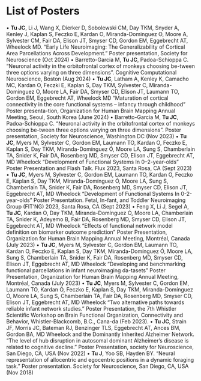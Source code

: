 # List of Posters

•	**Tu JC**, Li J, Wang X, Dierker D, Sobolewski CM, Day TKM, Snyder A, Kenley J, Kaplan S, Feczko E, Kardan O, Miranda-Dominguez O, Moore A, Sylvester CM, Fair DA, Elison JT, Smyser CD, Gordon EM, Eggebrecht AT, Wheelock MD. “Early Life Neuroimaging: The Generalizability of Cortical Area Parcellations Across Development.” Poster presentation, Society for Neuroscience (Oct 2024)
•	Barretto-Garcia M, **Tu JC**, Padoa-Schioppa C. “Neuronal activity in the orbitofrontal cortex of monkeys choosing be-tween three options varying on three dimensions”. Cognitive Computational Neuroscience, Boston (Aug 2024)
•	**Tu JC**, Latham A, Kenley K, Camacho MC, Kardan O, Feczki E, Kaplan S, Day TKM, Sylvester C, Miranda- Domínguez O, Moore LA, Fair DA, Smyser CD, Elison JT, Laumann TO, Gordon EM, Eggebrecht AT, Wheelock MD “Maturation of cortical connectivity in the core functional systems – infancy through childhood” Poster presenta-tion, Organization for Human Brain Mapping Annual Meeting, Seoul, South Korea (June 2024)
•	Barretto-Garcia M, **Tu JC**, Padoa-Schioppa C. “Neuronal activity in the orbitofrontal cortex of monkeys choosing be-tween three options varying on three dimensions”. Poster presentation, Society for Neuroscience, Washington DC (Nov 2023)
•	**Tu JC**, Myers M, Sylvester C, Gordon EM, Laumann TO, Kardan O, Feczko E, Kaplan S, Day TKM, Miranda-Domínguez Ó, Moore LA, Sung S, Chamberlain TA, Snider K, Fair DA, Rosenberg MD, Smyser CD, Elison JT, Eggebrecht AT, MD Wheelock “Development of Functional Systems In 0–2-year-olds” Poster Presentation and Flash Talk. Flux 2023, Santa Rosa, CA (Sept 2023) 
•	**Tu JC**, Myers M, Sylvester C, Gordon EM, Laumann TO, Kardan O, Feczko E, Kaplan S, Day TKM, Miranda-Domínguez Ó, Moore LA, Sung S, Chamberlain TA, Snider K, Fair DA, Rosenberg MD, Smyser CD, Elison JT, Eggebrecht AT, MD Wheelock “Development of Functional Systems In 0-2-year-olds” Poster Presentation. Fetal, In-fant, and Toddler Neuroimaging Group (FIT’NG) 2023, Santa Rosa, CA (Sept 2023)
•	Feng X, Li J, Segel A, **Tu JC**, Kardan O, Day TKM, Miranda-Domínguez Ó, Moore LA, Chamberlain TA, Snider K, Adeyemo B, Fair DA, Rosenberg MD, Smyser CD, Elison JT, Eggebrecht AT, MD Wheelock “Effects of functional network model definition on biomarker outcome prediction” Poster Presentation, Organization for Human Brain Mapping Annual Meeting, Montréal, Canada (July 2023)
•	**Tu JC**, Myers M, Sylvester C, Gordon EM, Laumann TO, Kardan O, Feczko E, Kaplan S, Day TKM, Miranda-Domínguez Ó, Moore LA, Sung S, Chamberlain TA, Snider K, Fair DA, Rosenberg MD, Smyser CD, Elison JT, Eggebrecht AT, MD Wheelock “Developing and benchmarking functional parcellations in infant neuroimaging da-tasets” Poster Presentation, Organization for Human Brain Mapping Annual Meeting, Montréal, Canada (July 2023)
•	**Tu JC**, Myers M, Sylvester C, Gordon EM, Laumann TO, Kardan O, Feczko E, Kaplan S, Day TKM, Miranda-Domínguez Ó, Moore LA, Sung S, Chamberlain TA, Fair DA, Rosenberg MD, Smyser CD, Elison JT, Eggebrecht AT, MD Wheelock “Two alternative paths towards reliable infant network studies.” Poster Presentation, the 7th Whistler Scientific Workshop on Brain Functional Organization, Connectivity and Behavior, Whistler-Blackcomb, B.C., Cana-da (Feb 2023).
•	**Tu JC**, Strain JF, Morris JC, Bateman RJ, Benzinger TLS, Eggebrecht AT, Ances BM, Gordon BA, MD Wheelock and the Dominantly Inherited Alzheimer Network. “The level of hub disruption in autosomal dominant Alzheimer’s disease is related to cognitive decline.” Poster Presentation, society for Neuroscience, San Diego, CA, USA (Nov 2022)
•	**Tu J**, Yoo SB, Hayden BY.  “Neural representation of allocentric and egocentric positions in a dynamic foraging task.” Poster presentation. Society for Neuroscience, San Diego, CA, USA (Nov 2018) 
